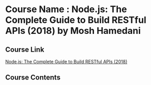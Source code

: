 # Course Name : Node.js: The Complete Guide to Build RESTful APIs (2018) by Mosh Hamedani

## Course Link
[Node.js: The Complete Guide to Build RESTful APIs (2018)](https://www.udemy.com/nodejs-master-class/learn/v4/content)

## Course Contents

